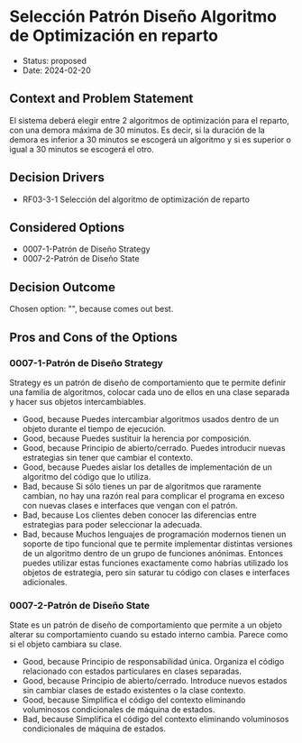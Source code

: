 # Selección Patrón Diseño Algoritmo de Optimización en reparto

* Status: proposed
* Date: 2024-02-20

## Context and Problem Statement

El sistema deberá elegir entre 2 algoritmos de optimización para el reparto, con una demora máxima de 30 minutos. Es decir, si la duración de la demora es inferior a 30 minutos se escogerá un algoritmo y si es superior o igual a 30 minutos se escogerá el otro.

## Decision Drivers

* RF03-3-1 Selección del algoritmo de optimización de reparto

## Considered Options

* 0007-1-Patrón de Diseño Strategy
* 0007-2-Patrón de Diseño State

## Decision Outcome

Chosen option: "", because comes out best.

## Pros and Cons of the Options

### 0007-1-Patrón de Diseño Strategy

Strategy es un patrón de diseño de comportamiento que te permite definir una familia de algoritmos, colocar cada uno de ellos en una clase separada y hacer sus objetos intercambiables.

* Good, because Puedes intercambiar algoritmos usados dentro de un objeto durante el tiempo de ejecución.
* Good, because Puedes sustituir la herencia por composición.
* Good, because Principio de abierto/cerrado. Puedes introducir nuevas estrategias sin tener que cambiar el contexto.
* Good, because Puedes aislar los detalles de implementación de un algoritmo del código que lo utiliza.
* Bad, because Si sólo tienes un par de algoritmos que raramente cambian, no hay una razón real para complicar el programa en exceso con nuevas clases e interfaces que vengan con el patrón.
* Bad, because Los clientes deben conocer las diferencias entre estrategias para poder seleccionar la adecuada.
* Bad, because Muchos lenguajes de programación modernos tienen un soporte de tipo funcional que te permite implementar distintas versiones de un algoritmo dentro de un grupo de funciones anónimas. Entonces puedes utilizar estas funciones exactamente como habrías utilizado los objetos de estrategia, pero sin saturar tu código con clases e interfaces adicionales.

### 0007-2-Patrón de Diseño State

State es un patrón de diseño de comportamiento que permite a un objeto alterar su comportamiento cuando su estado interno cambia. Parece como si el objeto cambiara su clase.

* Good, because Principio de responsabilidad única. Organiza el código relacionado con estados particulares en clases separadas.
* Good, because Principio de abierto/cerrado. Introduce nuevos estados sin cambiar clases de estado existentes o la clase contexto.
* Good, because Simplifica el código del contexto eliminando voluminosos condicionales de máquina de estados.
* Bad, because Simplifica el código del contexto eliminando voluminosos condicionales de máquina de estados.
